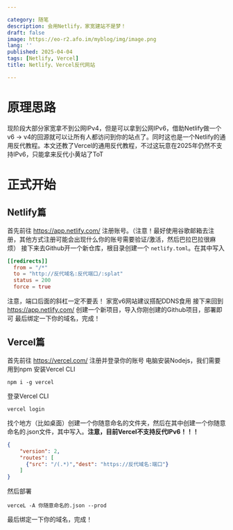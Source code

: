 ```yaml
---

category: 随笔
description: 会用Netlify，家宽建站不是梦！
draft: false
image: https://eo-r2.afo.im/myblog/img/image.png
lang: ''
published: 2025-04-04
tags: [Netlify, Vercel]
title: Netlify、Vercel反代网站

---
```


# 原理思路

现阶段大部分家宽拿不到公网IPv4，但是可以拿到公网IPv6，借助Netlify做一个v6 -> v4的回源就可以让所有人都访问到你的站点了。同时这也是一个Netlify的通用反代教程。本文还教了Vercel的通用反代教程，不过这玩意在2025年仍然不支持IPv6，只能拿来反代小黄站了ToT

# 正式开始

## Netlify篇

首先前往 https://app.netlify.com/ 注册账号。（注意！最好使用谷歌邮箱去注册，其他方式注册可能会出现什么你的账号需要验证/激活，然后巴拉巴拉很麻烦）
接下来去Github开一个新仓库，根目录创建一个 `netlify.toml`。在其中写入

```toml
[[redirects]]
  from = "/*"
  to = "http://反代域名:反代端口/:splat"
  status = 200
  force = true
```

注意，端口后面的斜杠一定不要丢！
家宽v6网站建议搭配DDNS食用
接下来回到 https://app.netlify.com/ 创建一个新项目，导入你刚创建的Github项目，部署即可
最后绑定一下你的域名，完成！

## Vercel篇

首先前往 https://vercel.com/ 注册并登录你的账号
电脑安装Nodejs，我们需要用到npm
安装Vercel CLI

```
npm i -g vercel
```

登录Vercel CLI

```
vercel login
```

找个地方（比如桌面）创建一个你随意命名的文件夹，然后在其中创建一个你随意命名的.json文件，其中写入。**注意，目前Vercel不支持反代IPv6！！！**

```json
{
    "version": 2,
    "routes": [
      {"src": "/(.*)","dest": "https://反代域名:端口"}
    ]
}
```

然后部署

```
verceL -A 你随意命名的.json --prod
```

最后绑定一下你的域名，完成！